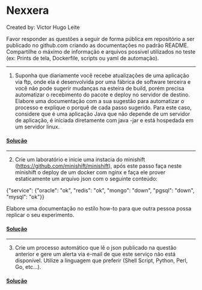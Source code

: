 # Nexxera

Created by: Victor Hugo Leite

Favor responder as questões a seguir de forma pública em repositório a ser publicado no
github.com criando as documentações no padrão README. Compartilhe o máximo de informação e
arquivos possivel utilizados no teste (ex: Prints de tela, Dockerfile, scripts ou yaml de automação).

---
1. Suponha que diariamente você recebe atualizações de uma aplicação via ftp, onde ela é
desenvolvida por uma fábrica de software terceira e você não pode sugerir mudanças na esteira
de build, porém precisa automatizar o recebimento do pacote e deploy no servidor de destino.
Elabore uma documentação com a sua sugestão para automatizar o processo e explique o
porquê de cada passo sugerido.
Para este caso, considere que é uma aplicação Java que não depende de um servidor de
aplicação, é iniciada diretamente com java -jar e está hospedada em um servidor linux.

#### [Solução](./question1/README.md)
---

2. Crie um laboratório e inicie uma instacia do minishift (https://github.com/minishift/minishift),
após este passo faça neste minishift o deploy de um docker com nginx e faça ele prover
estaticamente um arquivo json com o seguinte conteúdo:

  {"service": {"oracle": "ok", "redis": "ok", "mongo": "down", "pgsql": "down", "mysql": "ok"}}

  Elabore uma documentação no estilo how-to para que outra pessoa possa replicar o seu experimento.

#### [Solução](./question2/README.md)
---

3. Crie um processo automático que lê o json publicado na questão anterior e gere um alerta via
e-mail de que este serviço não está disponível. Utilize a linguagem que preferir (Shell Script,
Python, Perl, Go, etc...).

#### [Solução](./question3/README.md)
